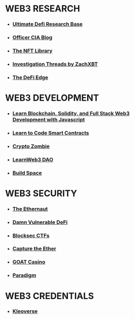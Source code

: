 # WEB3 RESEARCH

- ### [Ultimate Defi Research Base](https://github.com/OffcierCia/ultimate-defi-research-base)

- ### [Officer CIA Blog](https://officercia.mirror.xyz/)

- ### [The NFT Library](https://thenftlibrary.super.site/)

- ### [Investigation Threads by ZachXBT](https://investigations.notion.site/)

- ### [The DeFi Edge](https://www.thedefiedge.com/)

# WEB3 DEVELOPMENT

- ### [Learn Blockchain, Solidity, and Full Stack Web3 Development with Javascript](https://github.com/smartcontractkit/full-blockchain-solidity-course-js)

- ### [Learn to Code Smart Contracts](https://smartcontractprogrammer.com/)

- ### [Crypto Zombie](https://cryptozombies.io/)

- ### [LearnWeb3 DAO](https://learnweb3.io/)

- ### [Build Space](https://buildspace.so/)

# WEB3 SECURITY

- ### [The Ethernaut](https://ethernaut.openzeppelin.com/)

- ### [Damn Vulnerable DeFi](https://www.damnvulnerabledefi.xyz/)

- ### [Blocksec CTFs](https://github.com/blockthreat/blocksec-ctfs)

- ### [Capture the Ether](https://capturetheether.com/)

- ### [GOAT Casino](https://github.com/nccgroup/GOATCasino)

- ### [Paradigm](https://github.com/paradigmxyz)

# WEB3 CREDENTIALS

- ### [Kleoverse](https://kleoverse.com/)
